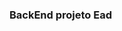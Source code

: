 <!---
Current Directory : /in28Minutes/git/spring-boot-examples/spring-boot-rest-services
-->

### BackEnd projeto Ead